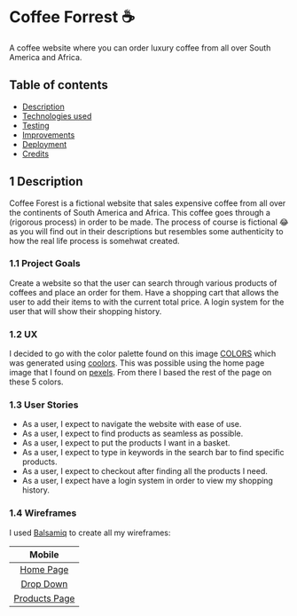 # Coffee Forrest &#9749;

A coffee website where you can order luxury coffee from all over South America and Africa. 

## Table of contents

- [Description](#1-description)
- [Technologies used](#3-technologies-used)
- [Testing](#4-testing)
- [Improvements](#5-improvements)
- [Deployment](#6-deployment)
- [Credits](#7-credits)

## 1 Description 

Coffee Forest is a fictional website that sales expensive coffee from all over the continents of South America and Africa. This coffee goes through a (rigorous process) in order to be made. The process of course is fictional 😂 as you will find out in their descriptions but resembles some authenticity to how the real life process is somehwat created. 

### 1.1 Project Goals 

Create a website so that the user can search through various products of coffees and place an order for them. Have a shopping cart that allows the user to add their items to with the current total price. A login system for the user that will show their shopping history. 

### 1.2 UX

I decided to go with the color palette found on this image [COLORS](docs/img/color_palette.jpg) which was generated using [coolors](https://coolors.co/). This was possible using the home page image that I found on [pexels](https://www.pexels.com/photo/assorted-decors-with-brown-rack-inside-store-683039/). From there I based the rest of the page on these 5 colors. 

### 1.3 User Stories 

- As a user, I expect to navigate the website with ease of use.
- As a user, I expect to find products as seamless as possible.
- As a user, I expect to put the products I want in a basket. 
- As a user, I expect to type in keywords in the search bar to find specific products. 
- As a user, I expect to checkout after finding all the products I need.
- As a user, I expect have a login system in order to view my shopping history. 

### 1.4 Wireframes

I used [Balsamiq](https://balsamiq.com/) to create all my wireframes:


|    Mobile   |
|    :----:   |
|[Home Page](docs/img/main_page_mobile.png)|
|[Drop Down](docs/img/dropdown_menu_mobile.png)|
|[Products Page](docs/img/products_page_mobile.png)|

